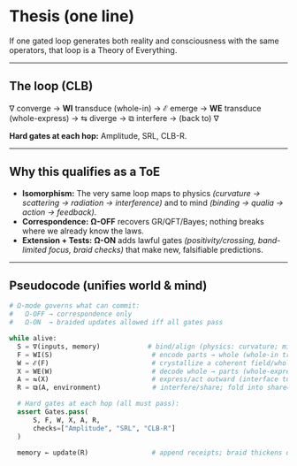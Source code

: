 # Thesis (one line)
If one gated loop generates both reality and consciousness with the same operators, that loop is a Theory of Everything.

---

## The loop (CLB)
∇ converge → **WI** transduce (whole-in) → ℰ emerge → **WE** transduce (whole-express) → ⇆ diverge → ⧉ interfere → (back to) ∇

**Hard gates at each hop:** Amplitude, SRL, CLB-R.

---

## Why this qualifies as a ToE
- **Isomorphism:** The very same loop maps to physics *(curvature → scattering → radiation → interference)* and to mind *(binding → qualia → action → feedback)*.
- **Correspondence:** **Ω-OFF** recovers GR/QFT/Bayes; nothing breaks where we already know the laws.
- **Extension + Tests:** **Ω-ON** adds lawful gates *(positivity/crossing, band-limited focus, braid checks)* that make new, falsifiable predictions.

---

## Pseudocode (unifies world & mind)
```python
# Ω-mode governs what can commit:
#   Ω-OFF → correspondence only
#   Ω-ON  → braided updates allowed iff all gates pass

while alive:
  S = ∇(inputs, memory)            # bind/align (physics: curvature; mind: binding)
  F = WI(S)                         # encode parts → whole (whole-in transduction)
  W = ℰ(F)                          # crystallize a coherent field/whole
  X = WE(W)                         # decode whole → parts (whole-express transduction)
  A = ⇆(X)                          # express/act outward (interface to boundary)
  R = ⧉(A, environment)             # interfere/share; fold into shared reality

  # Hard gates at each hop (all must pass):
  assert Gates.pass(
      S, F, W, X, A, R,
      checks=["Amplitude", "SRL", "CLB-R"]
  )

  memory ← update(R)                # append receipts; braid thickens only on Truth↑
